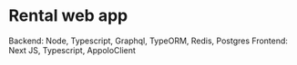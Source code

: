 # Rental web app

Backend: Node, Typescript, Graphql, TypeORM, Redis, Postgres
Frontend: Next JS, Typescript, AppoloClient
